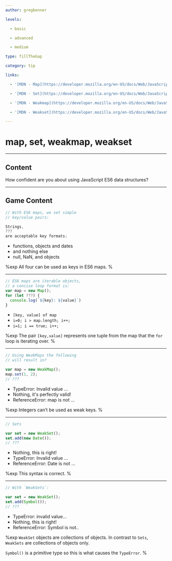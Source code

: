 ```yaml
---
author: gregbenner

levels:

  - basic

  - advanced

  - medium

type: fillTheGap

category: tip

links:

  - '[MDN - Map](https://developer.mozilla.org/en-US/docs/Web/JavaScript/Reference/Global_Objects/Map){website}'

  - '[MDN - Set](https://developer.mozilla.org/en-US/docs/Web/JavaScript/Reference/Global_Objects/Set){website}'

  - '[MDN - Weakmap](https://developer.mozilla.org/en-US/docs/Web/JavaScript/Reference/Global_Objects/WeakMap){website}'

  - '[MDN - Weakset](https://developer.mozilla.org/en-US/docs/Web/JavaScript/Reference/Global_Objects/WeakSet){website}'

---
```


# map, set, weakmap, weakset

---
## Content

How confident are you about using JavaScript ES6 data structures?

---
## Game Content

```javascript
// With ES6 maps, we set simple
// key/value pairs:

Strings,
???
are acceptable key formats;

```

* functions, objects and dates
* and nothing else
* null, NaN, and objects

%exp
All four can be used as keys in ES6 maps.
%

---

```javascript
// ES6 maps are iterable objects,
// a concise loop format is:
var map = new Map();
for (let ???) {
  console.log(`${key}: ${value}`)
}
```

* `[key, value] of map`
* `i=0; i > map.length; i++;`
* `i=1; i == true; i++;`

%exp
The pair `[key,value]` represents one tuple from the map that the `for` loop is iterating over.
%

---

```javascript
// Using WeakMaps the following
// will result in?

var map = new WeakMap();
map.set(1, 2);
// ???
```

* TypeError: Invalid value ...
* Nothing, it's perfectly valid!
* ReferenceError: map is not ...

%exp
Integers can’t be used as weak keys.
%

---

```javascript
// Sets

var set = new WeakSet();
set.add(new Date());
// ???

```

* Nothing, this is right!
* TypeError: Invalid value ...
* ReferenceError: Date is not ...

%exp
This syntax is correct.
%

---

```javascript
// With `WeakSets`:

var set = new WeakSet();
set.add(Symbol());
// ???
```

* TypeError: invalid value...
* Nothing, this is right!
* ReferenceError: Symbol is not..

%exp
`WeakSet` objects are collections of objects. In contrast to `Sets`, `WeakSets` are collections of objects only.

`Symbol()` is a primitive type so this is what causes the `TypeError`.
%
 
